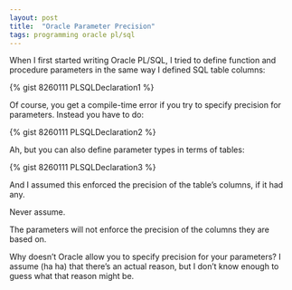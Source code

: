 ```yaml
---
layout: post
title:  "Oracle Parameter Precision"
tags: programming oracle pl/sql
---
```


When I first started writing Oracle PL/SQL, I tried to define function and procedure parameters in the same way I defined SQL table columns:

{% gist 8260111 PLSQLDeclaration1 %}

Of course, you get a compile-time error if you try to specify precision for parameters. Instead you have to do:

{% gist 8260111 PLSQLDeclaration2 %}

Ah, but you can also define parameter types in terms of tables:

{% gist 8260111 PLSQLDeclaration3 %}

And I assumed this enforced the precision of the table’s columns, if it had any. 

Never assume.

The parameters will not enforce the precision of the columns they are based on. 

Why doesn’t Oracle allow you to specify precision for your parameters? I assume (ha ha) that there’s an actual reason, but I don’t know enough to guess what that reason might be.